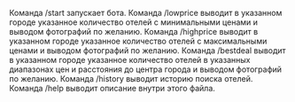Команда /start запускает бота.
Команда /lowprice выводит в указанном городе указанное количество отелей с минимальными ценами и выводом фотографий по желанию.
Команда /highprice выводит в указанном городе указанное количество отелей с максимальными ценами и выводом фотографий по желанию.
Команда /bestdeal выводит в указанном городе указанное количество отелей в указанных диапазонах цен и расстояния до центра города и выводом фотографий по желанию.
Команда /history выводит историю поиска отелей.
Команда /help выводит описание внутри этого файла.